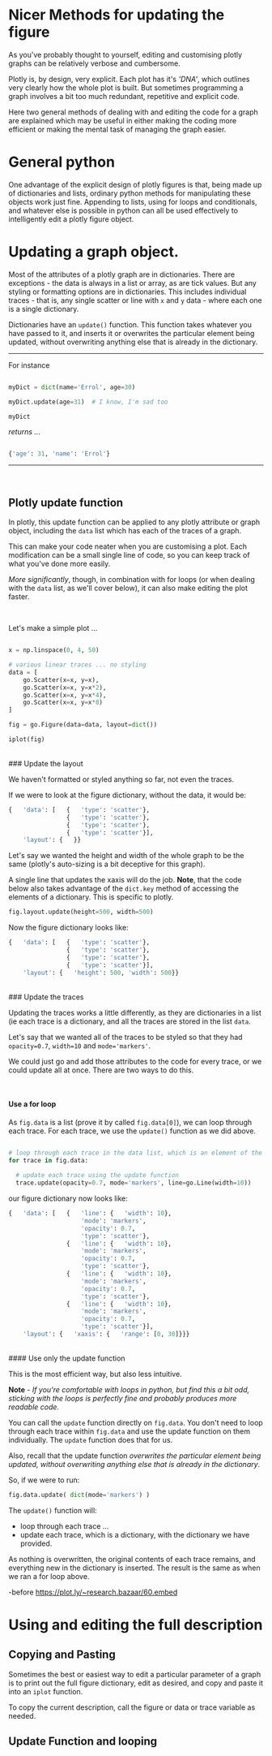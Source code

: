 # Nicer Methods for updating the figure

As you've probably thought to yourself, editing and customising plotly graphs can be relatively verbose and cumbersome.

Plotly is, by design, very explicit.  Each plot has it's *'DNA'*, which outlines very clearly how the whole plot is built.  But sometimes programming a graph involves a bit too much redundant, repetitive and explicit code.

Here two general methods of dealing with and editing the code for a graph are explained which may be useful in either making the coding more efficient or making the mental task of managing the graph easier.



# General python

One advantage of the explicit design of plotly figures is that, being made up of dictionaries and lists, ordinary python methods for manipulating these objects work just fine.  Appending to lists, using for loops and conditionals, and whatever else is possible in python can all be used effectively to intelligently edit a plotly figure object.


# Updating a graph object.

Most of the attributes of a plotly graph are in dictionaries.  There are exceptions - the data is always in a list or array, as are tick values.  But any styling or formatting options are in dictionaries.  This includes individual traces - that is, any single scatter or line with ```x``` and ```y``` data - where each one is a single dictionary.

Dictionaries have an ```update()``` function.  This function takes whatever you have passed to it, and inserts it or overwrites the particular element being updated, without overwriting anything else that is already in the dictionary.

---

For instance

```python

myDict = dict(name='Errol', age=30)

myDict.update(age=31)  # I know, I'm sad too

myDict
```

*returns ...*

```python

{'age': 31, 'name': 'Errol'}

```

---

<br>

## Plotly update function

In plotly, this update function can be applied to any plotly attribute or graph object, including the ```data``` list which has each of the traces of a graph.

This can make your code neater when you are customising a plot.  Each modification can be a small single line of code, so you can keep track of what you've done more easily.

*More significantly*, though, in combination with for loops (or when dealing with the ```data``` list, as we'll cover below), it can also make editing the plot faster.


<br>

Let's make a simple plot ...

```python

x = np.linspace(0, 4, 50)

# various linear traces ... no styling
data = [
    go.Scatter(x=x, y=x),
    go.Scatter(x=x, y=x*2),
    go.Scatter(x=x, y=x*4),
    go.Scatter(x=x, y=x*8)
]

fig = go.Figure(data=data, layout=dict())

iplot(fig)

```

<br>
### Update the layout

We haven't formatted or styled anything so far, not even the traces.

If we were to look at the figure dictionary, without the data, it would be:

```python
{   'data': [   {   'type': 'scatter'},
                {   'type': 'scatter'},
                {   'type': 'scatter'},
                {   'type': 'scatter'}],
    'layout': {   }}
```

Let's say we wanted the height and width of the whole graph to be the same (plotly's auto-sizing is a bit deceptive for this graph).

A single line that updates the xaxis will do the job.  **Note**, that the code below also takes advantage of the ```dict.key``` method of accessing the elements of a dictionary.  This is specific to plotly.


```python
fig.layout.update(height=500, width=500)
```

Now the figure dictionary looks like:

```python
{   'data': [   {   'type': 'scatter'},
                {   'type': 'scatter'},
                {   'type': 'scatter'},
                {   'type': 'scatter'}],
    'layout': {   'height': 500, 'width': 500}}
```

<br>
### Update the traces

Updating the traces works a little differently, as they are dictionaries in a list (ie each trace is a dictionary, and all the traces are stored in the list ```data```.


Let's say that we wanted all of the traces to be styled so that they had ```opacity=0.7```, ```width=10``` and ```mode='markers'```.  

We could just go and add those attributes to the code for every trace, or we could update all at once.  There are two ways to do this.


<br>

#### Use a for loop

As ```fig.data``` is a list (prove it by called ```fig.data[0]```), we can loop through each trace.  For each trace, we use the ```update()``` function as we did above.

```python

# loop through each trace in the data list, which is an element of the figure dict
for trace in fig.data:
  
  # update each trace using the update function
  trace.update(opacity=0.7, mode='markers', line=go.Line(width=10))

```

our figure dictionary now looks like:

```python
{   'data': [   {   'line': {   'width': 10},
                    'mode': 'markers',
                    'opacity': 0.7,
                    'type': 'scatter'},
                {   'line': {   'width': 10},
                    'mode': 'markers',
                    'opacity': 0.7,
                    'type': 'scatter'},
                {   'line': {   'width': 10},
                    'mode': 'markers',
                    'opacity': 0.7,
                    'type': 'scatter'},
                {   'line': {   'width': 10},
                    'mode': 'markers',
                    'opacity': 0.7,
                    'type': 'scatter'}],
    'layout': {   'xaxis': {   'range': [0, 30]}}}
```

<br>
#### Use only the update function

This is the most efficient way, but also less intuitive.  

**Note** - *If you're comfortable with loops in python, but find this a bit odd, sticking with the loops is perfectly fine and probably produces more readable code.*



You can call the ```update``` function directly on ```fig.data```.  You don't need to loop through each trace within ```fig.data``` and use the update function on them individually.  The ```update``` function does that for us.  

Also, recall that the update function *overwrites the particular element being updated, without overwriting anything else that is already in the dictionary*.

So, if we were to run:

```python
fig.data.update( dict(mode='markers') )
```

The ```update()``` function will:

* loop through each trace ...
* update each trace, which is a dictionary, with the dictionary we have provided.

As nothing is overwritten, the original contents of each trace remains, and everything new in the dictionary is inserted.  The result is the same as when we ran a for loop above. 







-before 
https://plot.ly/~research.bazaar/60.embed


# Using and editing the full description

## Copying and Pasting

Sometimes the best or easiest way to edit a particular parameter of a graph is to print out the full figure dictionary, edit as desired, and copy and paste it into an ```iplot``` function.

To copy the current description, call the figure or data or trace variable as needed.




## Update Function and looping